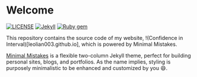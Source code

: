 # Welcome

[![LICENSE](https://img.shields.io/badge/license-MIT-lightgrey.svg)](https://raw.githubusercontent.com/mmistakes/minimal-mistakes/master/LICENSE)
[![Jekyll](https://img.shields.io/badge/jekyll-%3E%3D%203.7-blue.svg)](https://jekyllrb.com/)
[![Ruby gem](https://img.shields.io/gem/v/minimal-mistakes-jekyll.svg)](https://rubygems.org/gems/minimal-mistakes-jekyll)

This repository contains the source code of my website, !(Confidence in Interval)[leolian003.github.io], which is powered by Minimal Mistakes.

[Minimal Mistakes](https://mmistakes.github.io/minimal-mistakes/) is a flexible two-column Jekyll theme, perfect for building personal sites, blogs, and portfolios. As the name implies, styling is purposely minimalistic to be enhanced and customized by you :smile:.

